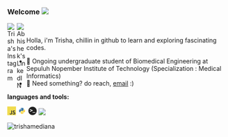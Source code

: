 ### Welcome <img src="https://media.giphy.com/media/hvRJCLFzcasrR4ia7z/giphy.gif" width="25px">
<a href="https://www.instagram.com/trisxa_/">
  <img align="left" alt="Trisha's Instagram" width="22px" src="https://raw.githubusercontent.com/hussainweb/hussainweb/main/icons/instagram.png" />
</a>
</a>
<a href="https://www.linkedin.com/in/trishamediana/">
  <img align="left" alt="Abhishek's LinkedIN" width="22px" src="https://raw.githubusercontent.com/peterthehan/peterthehan/master/assets/linkedin.svg" />
</a>

<br />

Holla, i'm Trisha, chillin in github to learn and exploring fascinating codes.

- 💬 Ongoing undergraduate student of Biomedical Engineering at Sepuluh Nopember Institute of Technology (Specialization : Medical Informatics) 
- 💼 Need something? do reach, [email](mailto:trishamediana@gmail.com) :)


**languages and tools:**  

<code><img height="20" src="https://raw.githubusercontent.com/github/explore/80688e429a7d4ef2fca1e82350fe8e3517d3494d/topics/javascript/javascript.png"></code>
<code><img height="20" src="https://raw.githubusercontent.com/github/explore/80688e429a7d4ef2fca1e82350fe8e3517d3494d/topics/python/python.png"></code>
<code><img height="20" src="https://raw.githubusercontent.com/github/explore/80688e429a7d4ef2fca1e82350fe8e3517d3494d/topics/terminal/terminal.png"></code>
<code><img height="20" src="https://img.shields.io/badge/Svelte-4A4A55?style=for-the-badge&logo=svelte&logoColor=FF3E00"></code>

<p align="left"> <img src="https://github-readme-stats.vercel.app/api?username=trishamediana&show_icons=true&theme=gotham" alt="trishamediana" />

